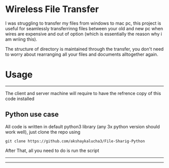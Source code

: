 # Wireless File Transfer

I was struggling to transfer my files from windows to mac pc, this project is useful for seamlessly transferrinng files between your old and new pc when wires are expensive and out of option (which is essentially the reason why i am wriing this).

The structure of directory is maintained through the transfer, you don't need to worry about rearranging all your files and documents alltogether again.


# Usage
---
The client and server machine will require to have the refrence copy of this code installed

## Python use case
All code is written in default python3 library (any 3x python version should work well), just clone the repo using

```
git clone https://github.com/akshaykalucha3/File-Sharig-Python
```
After That, all you need to do is run the script


---
---